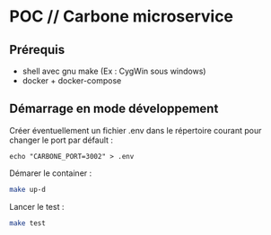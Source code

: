 # POC // Carbone microservice

## Prérequis

- shell avec gnu make (Ex : CygWin sous windows)
- docker + docker-compose


## Démarrage en mode développement


Créer éventuellement un fichier .env dans le répertoire courant pour changer le port par défault :

```
echo "CARBONE_PORT=3002" > .env
```

Démarer le container :

```bash
make up-d
```


Lancer le test :

```bash
make test
```
